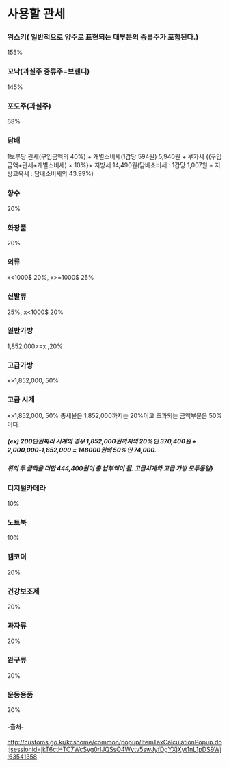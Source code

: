 # 사용할 관세
### 위스키( 일반적으로 양주로 표현되는 대부분의 증류주가 포함된다.)
155%
### 꼬냑(과실주 증류주=브랜디)
145%
### 포도주(과실주)
68%
### 담배
1보루당 관세(구입금액의 40%) + 개별소비세(1갑당 594원) 5,940원 + 부가세 {(구입금액+관세+개별소비세) × 10%}+ 지방세 14,490원(담배소비세 : 1갑당 1,007원 + 지방교육세 : 담배소비세의 43.99%)
### 향수 
20%
### 화장품 
20%
### 의류  
x<1000$ 20%, x>=1000$ 25%
### 신발류  
25%, x<1000$ 20%
### 일반가방
1,852,000\>=x ,20% 
### 고급가방
x>1,852,000\, 50%
### 고급 시계
x>1,852,000\, 50%
총세율은 1,852,000까지는 20%이고 초과되는 금액부분은 50%이다.
##### {ex) 200만원짜리 시계의 경우 1,852,000원까지의 20%인 370,400원 + 2,000,000-1,852,000 = 148000원의 50%인 74,000.
##### 위의 두 금액을 더한 444,400원이 총 납부액이 됨. 고급시계와 고급 가방 모두동일}
### 디지털카메라
10%
### 노트북
10%
### 캠코더
20%
### 건강보조제
20%
### 과자류
20%
### 완구류 
20%
### 운동용품
20%

#### -출처-
http://customs.go.kr/kcshome/common/popup/ItemTaxCalculationPopup.do;jsessionid=jkT6ctHTC7WcSyg0rlJQSsQ4Wytv5swJyfDgYXjXyt1nL1pDS9Wj!63541358
